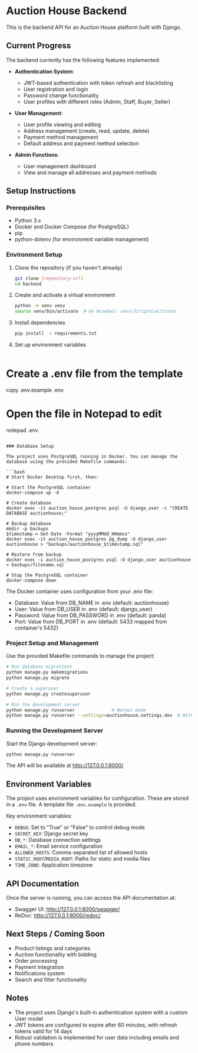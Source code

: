 # Auction House Backend

This is the backend API for an Auction House platform built with Django.

## Current Progress

The backend currently has the following features implemented:

- **Authentication System**:
  - JWT-based authentication with token refresh and blacklisting
  - User registration and login
  - Password change functionality
  - User profiles with different roles (Admin, Staff, Buyer, Seller)

- **User Management**:
  - User profile viewing and editing
  - Address management (create, read, update, delete)
  - Payment method management
  - Default address and payment method selection

- **Admin Functions**:
  - User management dashboard
  - View and manage all addresses and payment methods

## Setup Instructions

### Prerequisites

- Python 3.x
- Docker and Docker Compose (for PostgreSQL)
- pip
- python-dotenv (for environment variable management)

### Environment Setup

1. Clone the repository (if you haven't already)
   ```bash
   git clone [repository-url]
   cd backend
   ```

2. Create and activate a virtual environment
   ```bash
   python -m venv venv
   source venv/bin/activate  # On Windows: venv\Scripts\activate
   ```

3. Install dependencies
   ```bash
   pip install -r requirements.txt
   ```

4. Set up environment variables
   ```bash
  # Create a .env file from the template
   copy .env.example .env

   # Open the file in Notepad to edit
   notepad .env
   ```

### Database Setup

The project uses PostgreSQL running in Docker. You can manage the database using the provided Makefile commands:

```bash
# Start Docker Desktop first, then:

# Start the PostgreSQL container
docker-compose up -d

# Create database
docker exec -it auction_house_postgres psql -U django_user -c "CREATE DATABASE auctionhouse;"

# Backup database
mkdir -p backups
$timestamp = Get-Date -Format "yyyyMMdd_HHmmss"
docker exec -it auction_house_postgres pg_dump -U django_user auctionhouse > "backups/auctionhouse_$timestamp.sql"

# Restore from backup
docker exec -i auction_house_postgres psql -U django_user auctionhouse < backups/filename.sql

# Stop the PostgreSQL container
docker-compose down
```

The Docker container uses configuration from your .env file:
- Database: Value from DB_NAME in .env (default: auctionhouse)
- User: Value from DB_USER in .env (default: django_user)
- Password: Value from DB_PASSWORD in .env (default: panda)
- Port: Value from DB_PORT in .env (default: 5433 mapped from container's 5432)

### Project Setup and Management

Use the provided Makefile commands to manage the project:

```bash
# Run database migrations
python manage.py makemigrations
python manage.py migrate

# Create a superuser
python manage.py createsuperuser

# Run the development server
python manage.py runserver              # Normal mode
python manage.py runserver --settings=auctionhouse.settings.dev  # With debug toolbar

```

### Running the Development Server

Start the Django development server:
```bash
python manage.py runserver
```

The API will be available at http://127.0.0.1:8000/

## Environment Variables

The project uses environment variables for configuration. These are stored in a `.env` file. A template file `.env.example` is provided.

Key environment variables:
- `DEBUG`: Set to "True" or "False" to control debug mode
- `SECRET_KEY`: Django secret key
- `DB_*`: Database connection settings
- `EMAIL_*`: Email service configuration
- `ALLOWED_HOSTS`: Comma-separated list of allowed hosts
- `STATIC_ROOT`/`MEDIA_ROOT`: Paths for static and media files
- `TIME_ZONE`: Application timezone

## API Documentation

Once the server is running, you can access the API documentation at:
- Swagger UI: http://127.0.0.1:8000/swagger/
- ReDoc: http://127.0.0.1:8000/redoc/

## Next Steps / Coming Soon

- Product listings and categories
- Auction functionality with bidding
- Order processing
- Payment integration
- Notifications system
- Search and filter functionality

## Notes

- The project uses Django's built-in authentication system with a custom User model
- JWT tokens are configured to expire after 60 minutes, with refresh tokens valid for 14 days
- Robust validation is implemented for user data including emails and phone numbers
